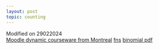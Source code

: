 ```yaml
---
layout: post
topic: counting
---
```

Modified on 29022024  
<a href="https://dynamiccourseware.org" target="_blank">Moodle dynamic courseware from Montreal</a>
<a href="https://dynamiccourseware.org/course/view.php?id=31" target="_blank">fns</a>
<a href="https://dynamiccourseware.org/course/view.php?id=31&section=61" target="_blank">binomial pdf</a>


 
<!--a href="https://www.w3schools.com/" target="_blank">Visit W3Schools!</a-->
<!--https://narkive.com/5dpqQgt3:2.571.143-->



 
